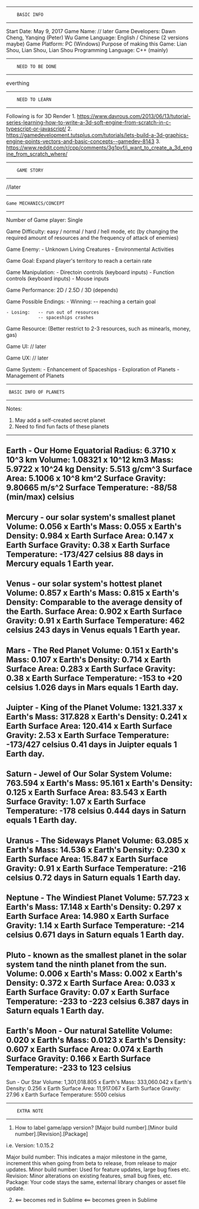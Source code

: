 ********************************
		BASIC INFO
********************************
Start Date: May 9, 2017
Game Name:	// later
Game Developers: Dawn Cheng, Yanqing (Peter) Wu
Game Language: English / Chinese (2 versions maybe)
Game Platform: PC (Windows)
Purpose of making this Game: Lian Shou, Lian Shou, Lian Shou
Programming Language: C++ (mainly)

********************************
		NEED TO BE DONE
********************************

everthing

********************************
		NEED TO LEARN
********************************
Following is for 3D Render
1.
https://www.davrous.com/2013/06/13/tutorial-series-learning-how-to-write-a-3d-soft-engine-from-scratch-in-c-typescript-or-javascript/
2.
https://gamedevelopment.tutsplus.com/tutorials/lets-build-a-3d-graphics-engine-points-vectors-and-basic-concepts--gamedev-8143
3.
https://www.reddit.com/r/cpp/comments/3g1pvf/i_want_to_create_a_3d_engine_from_scratch_where/

********************************
		GAME STORY
********************************

//later

********************************
	Game MECHANICS/CONCEPT
********************************

Number of Game player: Single

Game Difficulty: easy / normal / hard / hell mode, etc (by changing the required amount of resources and the frequency of attack of enemies)

Game Enemy: - Unknown Living Creatures
			- Environmental Activities

Game Goal: Expand player's territory to reach a certain rate

Game Manipulation:	- Directoin controls (keyboard inputs)
					- Function controls (keyboard inputs)
					- Mouse inputs

Game Performance: 2D / 2.5D / 3D (depends)

Game Possible Endings: 
	- Winning:	-- reaching a certain goal

	- Losing:	-- run out of resources
				-- spaceships crashes

Game Resource: (Better restrict to 2-3 resources, such as minearls, money, gas)

Game UI:	// later

Game UX:	// later

Game System:	- Enhancement of Spaceships
				- Exploration of Planets
				- Management of Planets

********************************
	 BASIC INFO OF PLANETS
********************************
Notes:
1. May add a self-created secret planet
2. Need to find fun facts of these planets

--------------------------------
Earth - Our Home
Equatorial Radius: 6.3710 x 10^3 km
Volume: 1.08321 x 10^12 km3
Mass: 5.9722 x 10^24 kg 
Density: 5.513 g/cm^3
Surface Area: 5.1006 x 10^8 km^2
Surface Gravity: 9.80665 m/s^2
Surface Temperature: -88/58 (min/max) celsius
--------------------------------
Mercury - our solar system's smallest planet
Volume: 0.056 x Earth's
Mass: 0.055 x Earth's 
Density: 0.984 x Earth
Surface Area: 0.147 x Earth
Surface Gravity: 0.38 x Earth
Surface Temperature: -173/427 celsius
88 days in Mercury equals 1 Earth year.
--------------------------------
Venus - our solar system's hottest planet
Volume: 0.857 x Earth's
Mass: 0.815 x Earth's 
Density:  Comparable to the average density of the Earth.
Surface Area: 0.902 x Earth
Surface Gravity: 0.91 x Earth
Surface Temperature: 462 celsius
243 days in Venus equals 1 Earth year.
--------------------------------
Mars - The Red Planet
Volume: 0.151 x Earth's
Mass: 0.107 x Earth's 
Density: 0.714 x Earth
Surface Area: 0.283 x Earth
Surface Gravity: 0.38 x Earth
Surface Temperature: -153 to +20 celsius
1.026 days in Mars equals 1 Earth day.
--------------------------------
Juipter - King of the Planet
Volume: 1321.337 x Earth's
Mass: 317.828 x Earth's 
Density: 0.241 x Earth
Surface Area: 120.414 x Earth
Surface Gravity: 2.53 x Earth
Surface Temperature: -173/427 celsius
0.41 days in Juipter equals 1 Earth day.
--------------------------------
Saturn - Jewel of Our Solar System
Volume: 763.594 x Earth's
Mass: 95.161 x Earth's 
Density: 0.125 x Earth
Surface Area: 83.543 x Earth
Surface Gravity: 1.07 x Earth
Surface Temperature: -178 celsius
0.444 days in Saturn equals 1 Earth day.
--------------------------------
Uranus - The Sideways Planet
Volume: 63.085 x Earth's
Mass: 14.536 x Earth's 
Density: 0.230 x Earth
Surface Area: 15.847 x Earth
Surface Gravity: 0.91 x Earth
Surface Temperature: -216 celsius
0.72 days in Saturn equals 1 Earth day.
--------------------------------
Neptune - The Windiest Planet
Volume: 57.723 x Earth's
Mass: 17.148 x Earth's 
Density: 0.297 x Earth
Surface Area: 14.980 x Earth
Surface Gravity: 1.14 x Earth
Surface Temperature: -214 celsius
0.671 days in Saturn equals 1 Earth day.
--------------------------------
Pluto - known as the smallest planet in the solar system tand the ninth planet from the sun.
Volume: 0.006 x Earth's
Mass: 0.002 x Earth's 
Density: 0.372 x Earth
Surface Area: 0.033 x Earth
Surface Gravity: 0.07 x Earth
Surface Temperature: -233 to -223 celsius
6.387 days in Saturn equals 1 Earth day.
--------------------------------
Earth's Moon - Our natural Satellite
Volume: 0.020 x Earth's
Mass: 0.0123 x Earth's 
Density: 0.607 x Earth
Surface Area: 0.074 x Earth
Surface Gravity: 0.166 x Earth
Surface Temperature: -233 to 123 celsius
--------------------------------
Sun - Our Star 
Volume: 1,301,018.805 x Earth's
Mass: 333,060.042 x Earth's 
Density: 0.256 x Earth
Surface Area: 11,917.067 x Earth
Surface Gravity: 27.96 x Earth
Surface Temperature: 5500 celsius

********************************
		EXTRA NOTE
********************************

1. How to label game/app version?
[Major build number].[Minor build number].[Revision].[Package]

i.e. Version: 1.0.15.2

Major build number: This indicates a major milestone in the game, increment this when going from beta to release, from release to major updates.
Minor build number: Used for feature updates, large bug fixes etc.
Revision: Minor alterations on existing features, small bug fixes, etc.
Package: Your code stays the same, external library changes or asset file update.

2.	<!test> 		<== becomes red in Sublime
	<!-- test --> 	<== becomes green in Sublime